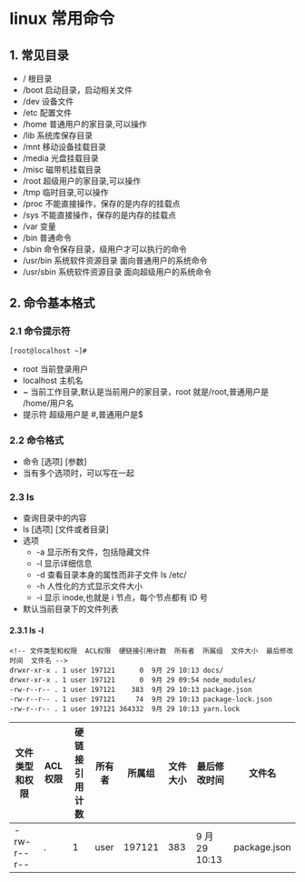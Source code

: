 # linux 常用命令

## 1. 常见目录

- / 根目录
- /boot 启动目录，启动相关文件
- /dev 设备文件
- /etc 配置文件
- /home 普通用户的家目录,可以操作
- /lib 系统库保存目录
- /mnt 移动设备挂载目录
- /media 光盘挂载目录
- /misc 磁带机挂载目录
- /root 超级用户的家目录,可以操作
- /tmp 临时目录,可以操作
- /proc 不能直接操作，保存的是内存的挂载点
- /sys 不能直接操作，保存的是内存的挂载点
- /var 变量
- /bin 普通命令
- /sbin 命令保存目录，级用户才可以执行的命令
- /usr/bin 系统软件资源目录 面向普通用户的系统命令
- /usr/sbin 系统软件资源目录 面向超级用户的系统命令

## 2. 命令基本格式

### 2.1 命令提示符

```linux
[root@localhost ~]#
```

- root 当前登录用户
- localhost 主机名
- ~ 当前工作目录,默认是当前用户的家目录，root 就是/root,普通用户是 /home/用户名
- 提示符 超级用户是 #,普通用户是$

### 2.2 命令格式

- 命令 [选项] [参数]
- 当有多个选项时，可以写在一起

### 2.3 ls

- 查询目录中的内容
- ls [选项] [文件或者目录]
- 选项
  - -a 显示所有文件，包括隐藏文件
  - -l 显示详细信息
  - -d 查看目录本身的属性而非子文件 ls /etc/
  - -h 人性化的方式显示文件大小
  - -i 显示 inode,也就是 i 节点，每个节点都有 ID 号
- 默认当前目录下的文件列表

#### 2.3.1 ls -l

```git
<!-- 文件类型和权限  ACL权限  硬链接引用计数  所有者  所属组  文件大小  最后修改时间  文件名 -->
drwxr-xr-x . 1 user 197121      0  9月 29 10:13 docs/
drwxr-xr-x . 1 user 197121      0  9月 29 09:54 node_modules/
-rw-r--r-- . 1 user 197121    383  9月 29 10:13 package.json
-rw-r--r-- . 1 user 197121     74  9月 29 10:13 package-lock.json
-rw-r--r-- . 1 user 197121 364332  9月 29 10:13 yarn.lock
```

| 文件类型和权限 | ACL 权限 | 硬链接引用计数 | 所有者 | 所属组 | 文件大小 | 最后修改时间  | 文件名       |
| -------------- | -------- | -------------- | ------ | ------ | -------- | ------------- | ------------ |
| -rw-r--r--     | .        | 1              | user   | 197121 | 383      | 9 月 29 10:13 | package.json |
